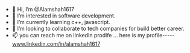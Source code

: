 - 👋 Hi, I’m @Alamshah1617
- 👀 I’m interested in software development.
- 🌱 I’m currently learning c++, javascript.
- 💞️ I’m looking to collaborate to tech companies for build better career.
- 📫 you can  reach me on linkedIn prodife ...
      here is my profile-----
      www.linkedin.com/in/alamshah1617

<!---
Alamshah1617/Alamshah1617 is a ✨ special ✨ repository because its `README.md` (this file) appears on your GitHub profile.
You can click the Preview link to take a look at your changes.
--->
